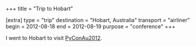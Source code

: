 +++
title = "Trip to Hobart"

[extra]
type = "trip"
destination = "Hobart, Australia"
transport = "airliner"
begin = 2012-08-18
end = 2012-08-19
purpose = "conference"
+++

I went to Hobart to visit [PyConAu2012](@/posts/2012-08-19-PyConAu2012.md).
